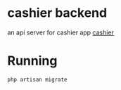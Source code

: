 # cashier backend

an api server for cashier app [cashier](https://github.com/abo3adel/cashier)

# Running
```shell
php artisan migrate
```